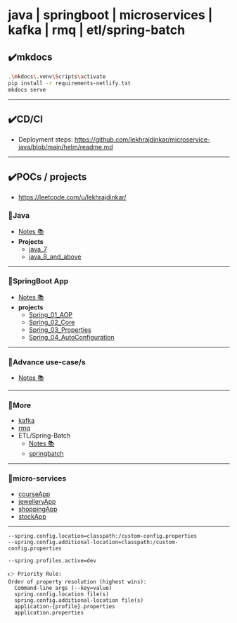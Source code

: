 # java | springboot | microservices | kafka | rmq | etl/spring-batch

## ✔️mkdocs
```bash
.\mkdocs\.venv\Scripts\activate
pip install -r requirements-netlify.txt
mkdocs serve
```
---
## ✔️CD/CI
- Deployment steps: https://github.com/lekhrajdinkar/microservice-java/blob/main/helm/readme.md

---
## ✔️POCs / projects
- https://leetcode.com/u/lekhrajdinkar/
### 🔸Java
- [Notes 📚](docs/01_java)
- **Projects**
  - [java_7](src/main/java/fundamentals/java_7)
  - [java_8_and_above](src/main/java/fundamentals/java_8_and_above)

---  
### 🔸SpringBoot App
- [Notes 📚](docs/02_springboot)
- **projects**
  - [Spring_01_AOP](src/main/java/com/lekhraj/java/spring/Spring_01_AOP)
  - [Spring_02_Core](src/main/java/com/lekhraj/java/spring/Spring_02_Core)
  - [Spring_03_Properties](src/main/java/com/lekhraj/java/spring/Spring_03_Properties)
  - [Spring_04_AutoConfiguration](src/main/java/com/lekhraj/java/spring/Spring_04_AutoConfiguration)

---
### 🔸Advance use-case/s
- [Notes 📚](docs/03_Advance)

---
### 🔸More
- [kafka](src/main/java/more)
- [rmq](src/main/java/more/rmq)
- ETL/Spring-Batch
  - [Notes 📚](docs/02_springboot/05_spring-batch-ETL)
  - [springbatch](src/main/java/more/springbatch)

---
### 🔸micro-services
- [courseApp](src/main/java/microservice/courseApp)
- [jewelleryApp](src/main/java/microservice/jewelleryApp)
- [shoppingApp](src/main/java/microservice/shoppingApp)
- [stockApp](src/main/java/microservice/stockApp)

---

```
--spring.config.location=classpath:/custom-config.properties
--spring.config.additional-location=classpath:/custom-config.properties

--spring.profiles.active=dev

👉 Priority Rule:
Order of property resolution (highest wins):
  Command-line args (--key=value)
  spring.config.location file(s)
  spring.config.additional-location file(s)
  application-{profile}.properties
  application.properties
```


